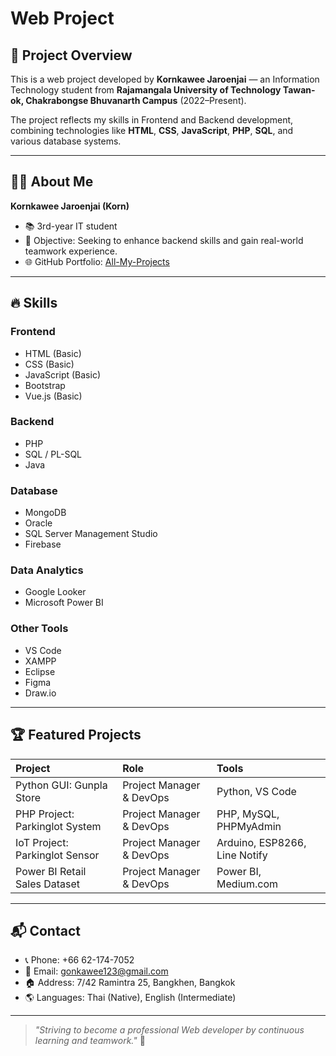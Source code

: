 # Web Project

## 📌 Project Overview
This is a web project developed by **Kornkawee Jaroenjai** — an Information Technology student from **Rajamangala University of Technology Tawan-ok, Chakrabongse Bhuvanarth Campus** (2022–Present).

The project reflects my skills in Frontend and Backend development, combining technologies like **HTML**, **CSS**, **JavaScript**, **PHP**, **SQL**, and various database systems.

---

## 🧑‍💻 About Me

**Kornkawee Jaroenjai (Korn)**  
- 📚 3rd-year IT student  
- 🎯 Objective: Seeking to enhance backend skills and gain real-world teamwork experience.
- 🌐 GitHub Portfolio: [All-My-Projects](https://github.com/Kornzaz6/All-My-Projects)

---

## 🔥 Skills

### Frontend
- HTML (Basic)
- CSS (Basic)
- JavaScript (Basic)
- Bootstrap
- Vue.js (Basic)

### Backend
- PHP
- SQL / PL-SQL
- Java

### Database
- MongoDB
- Oracle
- SQL Server Management Studio
- Firebase

### Data Analytics
- Google Looker
- Microsoft Power BI

### Other Tools
- VS Code
- XAMPP
- Eclipse
- Figma
- Draw.io

---

## 🏆 Featured Projects

| Project | Role | Tools |
| :--- | :--- | :--- |
| Python GUI: Gunpla Store | Project Manager & DevOps | Python, VS Code |
| PHP Project: Parkinglot System | Project Manager & DevOps | PHP, MySQL, PHPMyAdmin |
| IoT Project: Parkinglot Sensor | Project Manager & DevOps | Arduino, ESP8266, Line Notify |
| Power BI Retail Sales Dataset | Project Manager & DevOps | Power BI, Medium.com |

---

## 📬 Contact

- 📞 Phone: +66 62-174-7052
- 📧 Email: gonkawee123@gmail.com
- 🏠 Address: 7/42 Ramintra 25, Bangkhen, Bangkok
- 🌎 Languages: Thai (Native), English (Intermediate)

---

> _"Striving to become a professional Web developer by continuous learning and teamwork."_ 🚀

